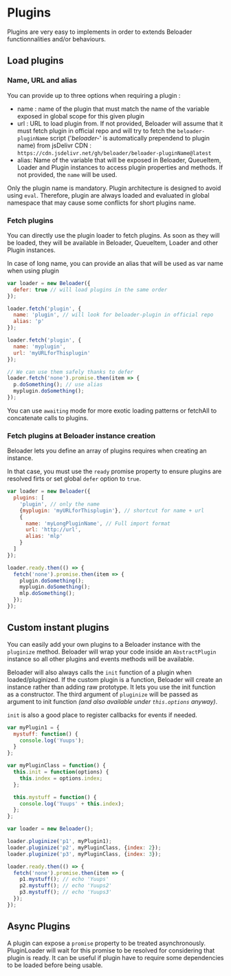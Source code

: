 # Plugins
Plugins are very easy to implements in order to extends Beloader functionnalities and/or behaviours.

## Load plugins

### Name, URL and alias
You can provide up to three options when requiring a plugin :
- name : name of the plugin that must match the name of the variable
exposed in global scope for this given plugin
- url : URL to load plugin from. If not provided, Beloader will assume that it must fetch
plugin in official repo and will try to fetch the `beloader-pluginName` script ('_beloader-_' is
automatically prependend to plugin name) from
jsDelivr CDN : `https://cdn.jsdelivr.net/gh/beloader/beloader-pluginName@latest`
- alias: Name of the variable that will be exposed in Beloader, QueueItem, Loader and Plugin instances
to access plugin properties and methods. If not provided, the `name` will be used.

Only the plugin name is mandatory. Plugin architecture is designed to avoid using `eval`.
Therefore, plugin are always loaded and evaluated in global namespace that may cause
some conflicts for short plugins name.

### Fetch plugins
You can directly use the plugin loader to fetch plugins. As soon as they will be loaded, they will be available
in Beloader, QueueItem, Loader and other Plugin instances.

In case of long name, you can provide an alias that will be used as var name when using plugin

```javascript
var loader = new Beloader({
  defer: true // will load plugins in the same order
});

loader.fetch('plugin', {
  name: 'plugin', // will look for beloader-plugin in official repo
  alias: 'p'
});

loader.fetch('plugin', {
  name: 'myplugin',
  url: 'myURLforThisplugin'
});

// We can use them safely thanks to defer
loader.fetch('none').promise.then(item => {
  p.doSomething(); // use alias
  myplugin.doSomething();
});
```

You can use `awaiting` mode for more exotic loading patterns or fetchAll to concatenate calls to plugins.

### Fetch plugins at Beloader instance creation
Beloader lets you define an array of plugins requires when creating an instance.

In that case, you must use the `ready` promise property to ensure
plugins are resolved firts or set global `defer` option to `true`.

```javascript
var loader = new Beloader({
  plugins: [
    'plugin', // only the name
    {myplugin: 'myURLforThisplugin'}, // shortcut for name + url
    {
      name: 'myLongPluginName', // Full import format
      url: 'http://url',
      alias: 'mlp'
    }
  ]
});

loader.ready.then(() => {
  fetch('none').promise.then(item => {
    plugin.doSomething();
    myplugin.doSomething();
    mlp.doSomething();
  });
});
```

## Custom instant plugins
You can easily add your own plugins to a Beloader instance with the `pluginize` method. Beloader
will wrap your code inside an `AbstractPlugin` instance so all other plugins and events methods will be available.

Beloader will also always calls the `init` function of a plugin when loaded/pluginized.
If the custom plugin is a function, Beloader will create an instance rather than adding raw prototype. It lets
you use the init function as a constructor. The third argument of `pluginize` will be passed
as argument to init function _(and also available under `this.options` anyway)_.

`init` is also a good place to register callbacks for events if needed.

```javascript
var myPlugin1 = {
  mystuff: function() {
    console.log('Yuups');
  }
};

var myPluginClass = function() {
  this.init = function(options) {
    this.index = options.index;
  };

  this.mystuff = function() {
    console.log('Yuups' + this.index);
  };
};

var loader = new Beloader();

loader.pluginize('p1', myPlugin1);
loader.pluginize('p2', myPluginClass, {index: 2});
loader.pluginize('p3', myPluginClass, {index: 3});

loader.ready.then(() => {
  fetch('none').promise.then(item => {
    p1.mystuff(); // echo 'Yuups'
    p2.mystuff(); // echo 'Yuups2'
    p3.mystuff(); // echo 'Yuups3'
  });
});
```

## Async Plugins
A plugin can expose a `promise` property to be treated asynchronously.
PluginLoader will wait for this promise to be resolved for considering
that plugin is ready. It can be useful if plugin have to require some dependencies to be loaded
before being usable.

